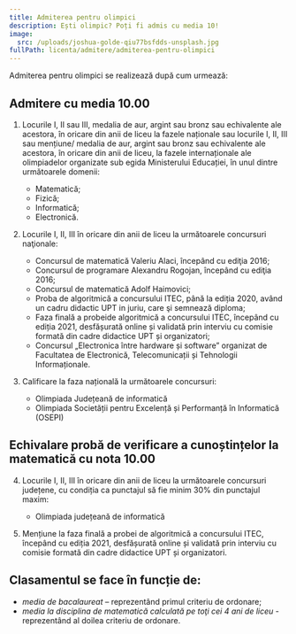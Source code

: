 ```yaml
---
title: Admiterea pentru olimpici
description: Ești olimpic? Poți fi admis cu media 10!
image:
  src: /uploads/joshua-golde-qiu77bsfdds-unsplash.jpg
fullPath: licenta/admitere/admiterea-pentru-olimpici
---
```

Admiterea pentru olimpici se realizează după cum urmează:

## Admitere cu media 10.00

1. Locurile I, II sau III, medalia de aur, argint sau bronz sau echivalente ale acestora, în oricare din anii de liceu la fazele naționale sau locurile I, II, III sau mențiune/ medalia de aur, argint sau bronz sau echivalente ale acestora, în oricare din anii de liceu, la fazele internaționale ale olimpiadelor organizate sub egida Ministerului Educației, în unul dintre următoarele domenii:


   * Matematică;
   * Fizică;
   * Informatică;
   * Electronică. 
2. Locurile I, II, III în oricare din anii de liceu la următoarele concursuri naţionale:

   * Concursul de matematică Valeriu Alaci, începând cu ediţia 2016;
   * Concursul de programare Alexandru Rogojan, începând cu ediţia 2016;
   * Concursul de matematică Adolf Haimovici;
   * Proba de algoritmică a concursului ITEC, până la ediția 2020, având un cadru didactic UPT in juriu, care şi semnează diploma;
   * Faza finală a probeide algoritmică a concursului ITEC, începând cu ediția 2021, desfășurată online și validată prin interviu cu comisie formată din cadre didactice UPT și organizatori;
   * Concursul „Electronica între hardware și software” organizat de Facultatea de Electronică, Telecomunicații și Tehnologii Informaționale.
3. Calificare la faza națională la următoarele concursuri:

   * Olimpiada Județeană de informatică
   * Olimpiada Societății pentru Excelență și Performanță în Informatică (OSEPI)

## Echivalare probă de verificare a cunoștințelor la matematică cu nota 10.00

4. Locurile I, II, III în oricare din anii de liceu la următoarele concursuri județene, cu condiția ca punctajul să fie minim 30% din punctajul maxim:

   * Olimpiada județeană de informatică 
5. Mențiune la faza finală a probei de algoritmică a concursului ITEC, începând cu ediția 2021, desfășurată online și validată prin interviu cu comisie formată din cadre didactice UPT și organizatori.

<Block color="yellow">

## Clasamentul se face în funcție de:

* *media de bacalaureat* – reprezentând primul criteriu de ordonare;
* *media la disciplina de matematică calculată pe toţi cei 4 ani de liceu* - reprezentând al doilea criteriu de ordonare.

</Block>